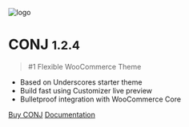 ![logo](img/mypreview-logo.png)

# CONJ <small>1.2.4</small>

> #1 Flexible WooCommerce Theme

- Based on Underscores starter theme
- Build fast using Customizer live preview
- Bulletproof integration with WooCommerce Core


[Buy CONJ](https://themeforest.net/item/conj-ecommerce-wordpress-theme/21935639?ref=mypreview)
[Documentation](#conj-ecommerce-wordpress-theme)
